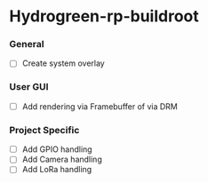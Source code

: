 # Hydrogreen-rp-buildroot

### General
- [ ] Create system overlay

### User GUI
- [ ] Add rendering via Framebuffer of via DRM

### Project Specific
- [ ] Add GPIO handling
- [ ] Add Camera handling
- [ ] Add LoRa handling
